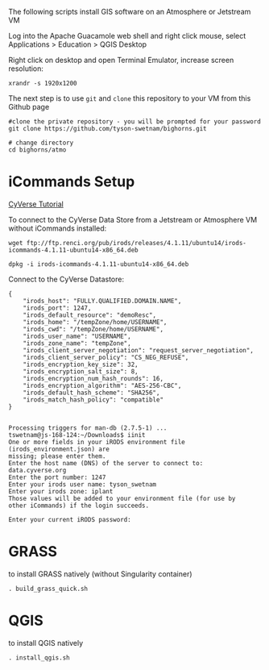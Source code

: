 The following scripts install GIS software on an Atmosphere or Jetstream VM 

Log into the Apache Guacamole web shell and right click mouse, select Applications > Education > QGIS Desktop

Right click on desktop and open Terminal Emulator, increase screen resolution:

```
xrandr -s 1920x1200
```

The next step is to use `git` and `clone` this repository to your VM from this Github page

```
#clone the private repository - you will be prompted for your password
git clone https://github.com/tyson-swetnam/bighorns.git

# change directory
cd bighorns/atmo
```

# iCommands Setup 

[CyVerse Tutorial](https://pods.iplantcollaborative.org/wiki/display/DS/Setting+Up+iCommands)

To connect to the CyVerse Data Store from a Jetstream or Atmosphere VM without iCommands installed:

```
wget ftp://ftp.renci.org/pub/irods/releases/4.1.11/ubuntu14/irods-icommands-4.1.11-ubuntu14-x86_64.deb
```

```
dpkg -i irods-icommands-4.1.11-ubuntu14-x86_64.deb
```

Connect to the CyVerse Datastore:

```
{
    "irods_host": "FULLY.QUALIFIED.DOMAIN.NAME",
    "irods_port": 1247,
    "irods_default_resource": "demoResc",
    "irods_home": "/tempZone/home/USERNAME",
    "irods_cwd": "/tempZone/home/USERNAME",
    "irods_user_name": "USERNAME",
    "irods_zone_name": "tempZone",
    "irods_client_server_negotiation": "request_server_negotiation",
    "irods_client_server_policy": "CS_NEG_REFUSE",
    "irods_encryption_key_size": 32,
    "irods_encryption_salt_size": 8,
    "irods_encryption_num_hash_rounds": 16,
    "irods_encryption_algorithm": "AES-256-CBC",
    "irods_default_hash_scheme": "SHA256",
    "irods_match_hash_policy": "compatible"
}


Processing triggers for man-db (2.7.5-1) ...
tswetnam@js-168-124:~/Downloads$ iinit
One or more fields in your iRODS environment file (irods_environment.json) are
missing; please enter them.
Enter the host name (DNS) of the server to connect to: data.cyverse.org
Enter the port number: 1247
Enter your irods user name: tyson_swetnam
Enter your irods zone: iplant
Those values will be added to your environment file (for use by
other iCommands) if the login succeeds.

Enter your current iRODS password:
```

# GRASS

to install GRASS natively (without Singularity container) 

```
. build_grass_quick.sh
```

# QGIS

to install QGIS natively

```
. install_qgis.sh
```
